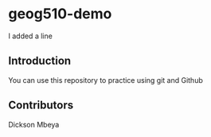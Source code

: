 # geog510-demo

I added a line
## Introduction

You can use this repository to practice using git and Github

## Contributors
Dickson Mbeya
